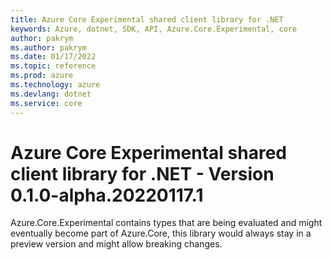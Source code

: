 ```yaml
---
title: Azure Core Experimental shared client library for .NET
keywords: Azure, dotnet, SDK, API, Azure.Core.Experimental, core
author: pakrym
ms.author: pakrym
ms.date: 01/17/2022
ms.topic: reference
ms.prod: azure
ms.technology: azure
ms.devlang: dotnet
ms.service: core
---
```

# Azure Core Experimental shared client library for .NET - Version 0.1.0-alpha.20220117.1 


Azure.Core.Experimental contains types that are being evaluated and might eventually become part of Azure.Core, this library would always stay in a preview version and might allow breaking changes.

